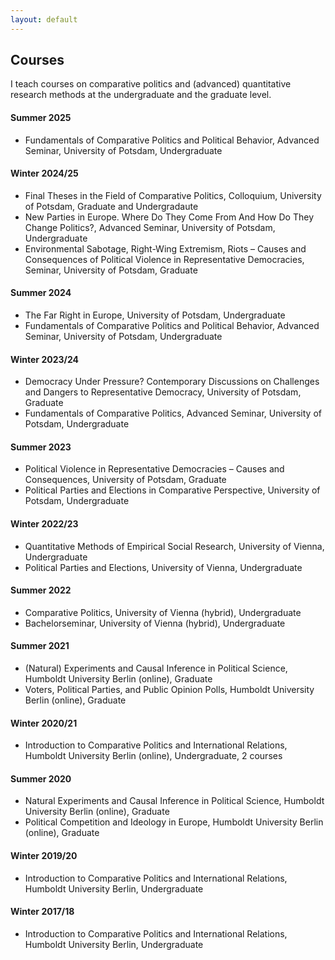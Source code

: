 ```yaml
---
layout: default
---
```


<h2 id="publs">Courses</h2>
I teach courses on comparative politics and (advanced) quantitative research methods at the undergraduate and the graduate level.<br>

<h4>Summer 2025</h4>
<ul>
<li>Fundamentals of Comparative Politics and Political Behavior, Advanced Seminar, University of Potsdam, Undergraduate</li>
</ul>

<h4>Winter 2024/25</h4>
<ul>
<li>Final Theses in the Field of Comparative Politics, Colloquium, University of Potsdam, Graduate and Undergradaute</li>
<li>New Parties in Europe. Where Do They Come From And How Do They Change Politics?, Advanced Seminar, University of Potsdam, Undergraduate</li>
<li>Environmental Sabotage, Right-Wing Extremism, Riots – Causes and Consequences of Political Violence in Representative Democracies, Seminar, University of Potsdam, Graduate</li>
</ul>

<h4>Summer 2024</h4>
<ul>
<li>The Far Right in Europe, University of Potsdam, Undergraduate</li>
<li>Fundamentals of Comparative Politics and Political Behavior, Advanced Seminar, University of Potsdam, Undergraduate</li>
</ul>

<h4>Winter 2023/24</h4>
<ul>
<li>Democracy Under Pressure? Contemporary Discussions on Challenges and Dangers to Representative Democracy, University of Potsdam, Graduate</li>
<li>Fundamentals of Comparative Politics, Advanced Seminar, University of Potsdam, Undergraduate</li>
</ul>

<h4>Summer 2023</h4>
<ul>
<li>Political Violence in Representative Democracies – Causes and Consequences, University of Potsdam, Graduate</li>
<li>Political Parties and Elections in Comparative Perspective, University of Potsdam, Undergraduate</li>
</ul>


<h4>Winter 2022/23</h4>
<ul>
<li>Quantitative Methods of Empirical Social Research, University of Vienna, Undergraduate</li>
<li>Political Parties and Elections, University of Vienna, Undergraduate</li>
</ul>

<h4>Summer 2022</h4>
<ul>
<li>Comparative Politics, University of Vienna (hybrid), Undergraduate</li>
<li>Bachelorseminar, University of Vienna (hybrid), Undergraduate</li>
</ul>

<h4>Summer 2021</h4>
<ul>
<li>(Natural) Experiments and Causal Inference in Political Science, Humboldt University Berlin (online), Graduate</li>
<li>Voters, Political Parties, and Public Opinion Polls, Humboldt University Berlin (online), Graduate</li>
</ul>

<h4>Winter 2020/21</h4>

<ul>
<li>Introduction to Comparative Politics and International Relations, Humboldt University Berlin (online), Undergraduate, 2 courses</li>
</ul>

<h4>Summer 2020</h4>
<ul>
<li>Natural Experiments and Causal Inference in Political Science, Humboldt University Berlin (online), Graduate</li>
<li>Political Competition and Ideology in Europe, Humboldt University Berlin (online), Graduate</li>
</ul>
        

<h4>Winter 2019/20</h4>        
<ul>
<li>Introduction to Comparative Politics and International Relations, Humboldt University Berlin, Undergraduate</li>
</ul>

<h4>Winter 2017/18</h4>
<ul>
<li>Introduction to Comparative Politics and International Relations, Humboldt University Berlin, Undergraduate</li>
</ul>